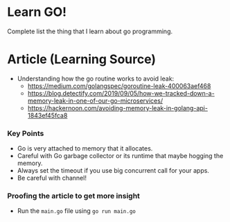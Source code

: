 # Learn GO!

Complete list the thing that I learn about go programming. 

# Article (Learning Source)

* Understanding how the go routine works to avoid leak:
  * https://medium.com/golangspec/goroutine-leak-400063aef468
  * https://blog.detectify.com/2019/09/05/how-we-tracked-down-a-memory-leak-in-one-of-our-go-microservices/
  * https://hackernoon.com/avoiding-memory-leak-in-golang-api-1843ef45fca8
 
### Key Points
 
 - Go is very attached to memory that it allocates.
 - Careful with Go garbage collector or its runtime that maybe hogging the memory.
 - Always set the timeout if you use big concurrent call for your apps.
 - Be careful with channel! 

### Proofing the article to get more insight

 - Run the `main.go` file using `go run main.go`